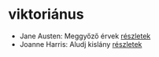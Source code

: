 # viktoriánus

- Jane Austen: Meggyőző érvek [részletek](_details/Jane%20Austen.md#id_996)
- Joanne Harris: Aludj kislány [részletek](_details/Joanne%20Harris.md#id_1126)